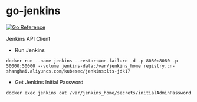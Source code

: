 # go-jenkins

[![Go Reference](https://pkg.go.dev/badge/github.com/hq0101/go-jenkins.svg)](https://pkg.go.dev/github.com/hq0101/go-jenkins)

Jenkins API Client

- Run Jenkins

```shell
docker run --name jenkins --restart=on-failure -d -p 8080:8080 -p 50000:50000 --volume jenkins-data:/var/jenkins_home registry.cn-shanghai.aliyuncs.com/kubesec/jenkins:lts-jdk17
```
- Get Jenkins Initial Password

```shell
docker exec jenkins cat /var/jenkins_home/secrets/initialAdminPassword
```

